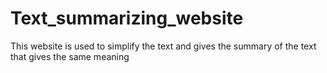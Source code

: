 # Text_summarizing_website
This website is used to simplify the text and gives the summary of the text that gives the same meaning
